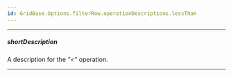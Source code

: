 ```yaml
---
id: GridBase.Options.filterRow.operationDescriptions.lessThan
---
```

---
##### shortDescription
A description for the *"<"* operation.

---
